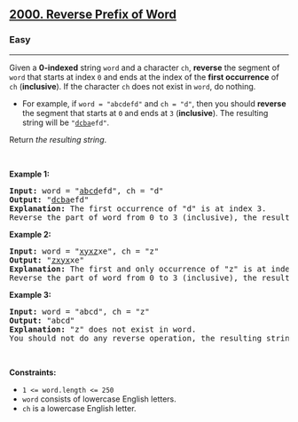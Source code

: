 <h2>
  <a href="https://leetcode.com/problems/reverse-prefix-of-word/description/">2000. Reverse Prefix of Word</a>
</h2>
<h3>Easy</h3>
<hr/>
<p>
  Given a <strong>0-indexed</strong> string <code>word</code> and a character
  <code>ch</code>, <strong>reverse</strong> the segment of
  <code>word</code> that starts at index <code>0</code> and ends at the index of
  the <strong>first occurrence</strong> of
  <code>ch</code> (<strong>inclusive</strong>). If the character
  <code>ch</code> does not exist in <code>word</code>, do nothing.
</p>

<ul>
  <li>
    For example, if <code>word = "abcdefd"</code> and <code>ch = "d"</code>,
    then you should <strong>reverse</strong> the segment that starts at
    <code>0</code> and ends at <code>3</code> (<strong>inclusive</strong>). The
    resulting string will be <code>"<u>dcba</u>efd"</code>.
  </li>
</ul>

<p>Return <em>the resulting string</em>.</p>

<p>&nbsp;</p>
<p><strong class="example">Example 1:</strong></p>

<pre><strong>Input:</strong> word = "<u>abcd</u>efd", ch = "d"
<strong>Output:</strong> "<u>dcba</u>efd"
<strong>Explanation:</strong>&nbsp;The first occurrence of "d" is at index 3. 
Reverse the part of word from 0 to 3 (inclusive), the resulting string is "dcbaefd".
</pre>

<p><strong class="example">Example 2:</strong></p>

<pre><strong>Input:</strong> word = "<u>xyxz</u>xe", ch = "z"
<strong>Output:</strong> "<u>zxyx</u>xe"
<strong>Explanation:</strong>&nbsp;The first and only occurrence of "z" is at index 3.
Reverse the part of word from 0 to 3 (inclusive), the resulting string is "zxyxxe".
</pre>

<p><strong class="example">Example 3:</strong></p>

<pre><strong>Input:</strong> word = "abcd", ch = "z"
<strong>Output:</strong> "abcd"
<strong>Explanation:</strong>&nbsp;"z" does not exist in word.
You should not do any reverse operation, the resulting string is "abcd".
</pre>

<p>&nbsp;</p>
<p><strong>Constraints:</strong></p>

<ul>
  <li><code>1 &lt;= word.length &lt;= 250</code></li>
  <li><code>word</code> consists of lowercase English letters.</li>
  <li><code>ch</code> is a lowercase English letter.</li>
</ul>
